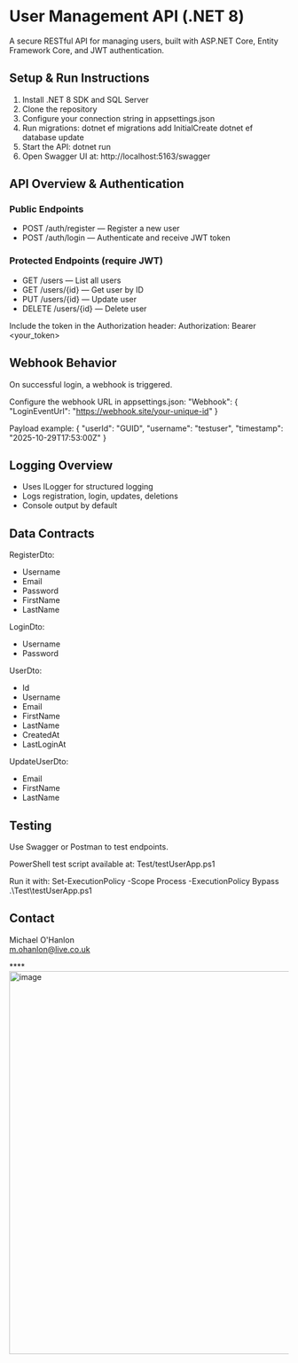 # User Management API (.NET 8)

A secure RESTful API for managing users, built with ASP.NET Core, Entity Framework Core, and JWT authentication.

## Setup & Run Instructions

1. Install .NET 8 SDK and SQL Server
2. Clone the repository
3. Configure your connection string in appsettings.json
4. Run migrations:
   dotnet ef migrations add InitialCreate
   dotnet ef database update
5. Start the API:
   dotnet run
6. Open Swagger UI at:
   http://localhost:5163/swagger

## API Overview & Authentication

### Public Endpoints
- POST /auth/register — Register a new user
- POST /auth/login — Authenticate and receive JWT token

### Protected Endpoints (require JWT)
- GET /users — List all users
- GET /users/{id} — Get user by ID
- PUT /users/{id} — Update user
- DELETE /users/{id} — Delete user

Include the token in the Authorization header:
Authorization: Bearer <your_token>

## Webhook Behavior

On successful login, a webhook is triggered.

Configure the webhook URL in appsettings.json:
"Webhook": {
  "LoginEventUrl": "https://webhook.site/your-unique-id"
}

Payload example:
{
  "userId": "GUID",
  "username": "testuser",
  "timestamp": "2025-10-29T17:53:00Z"
}

## Logging Overview

- Uses ILogger for structured logging
- Logs registration, login, updates, deletions
- Console output by default

## Data Contracts

RegisterDto:
- Username
- Email
- Password
- FirstName
- LastName

LoginDto:
- Username
- Password

UserDto:
- Id
- Username
- Email
- FirstName
- LastName
- CreatedAt
- LastLoginAt

UpdateUserDto:
- Email
- FirstName
- LastName

## Testing

Use Swagger or Postman to test endpoints.

PowerShell test script available at:
Test/testUserApp.ps1

Run it with:
Set-ExecutionPolicy -Scope Process -ExecutionPolicy Bypass
.\Test\testUserApp.ps1

## Contact

Michael O'Hanlon  
m.ohanlon@live.co.uk

****<img width="1385" height="691" alt="image" src="https://github.com/user-attachments/assets/859e50c0-eb5a-4506-99b8-121b7be3b0bd" />


